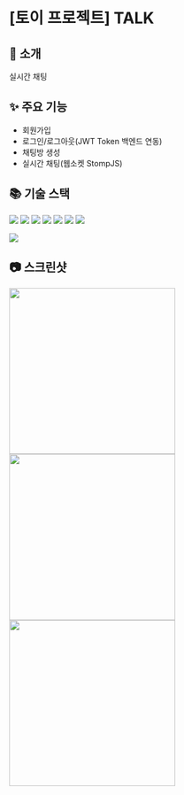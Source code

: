 # [토이 프로젝트] TALK

## 📌 소개
실시간 채팅


## ✨ 주요 기능
- 회원가입
- 로그인/로그아웃(JWT Token 백엔드 연동)
- 채팅방 생성
- 실시간 채팅(웹소켓 StompJS)


## 📚 기술 스택
<img src="https://img.shields.io/badge/React-61DAFB?style=flat&logo=react&logoColor=white"/> <img src="https://img.shields.io/badge/ReactRouter-CA4245?style=flat&logo=reactrouter&logoColor=white"/> <img src="https://img.shields.io/badge/ReactHook-EC5990?style=flat&logo=reacthookform&logoColor=white"/> <img src="https://img.shields.io/badge/Socket-010101?style=flat&logo=socketdotio&logoColor=white"/> <img src="https://img.shields.io/badge/CSS3-1572B6?style=flat&logo=css3&logoColor=white"/> <img src="https://img.shields.io/badge/Git-F05032?style=flat&logo=git&logoColor=white"/> <img src="https://img.shields.io/badge/IntelliJIDEA-000000?style=flat&logo=intellijidea&logoColor=white"/>

<img src="https://github-readme-stats.vercel.app/api/top-langs/?username=choimiae&layout=compact">


## 📷 스크린샷
<div>
  <img src="https://github.com/choimiae/hoxy_admin/assets/93104994/14c3f1d5-61da-42fb-9847-6900f3db9e53" width="300"/>
  <img src="https://github.com/choimiae/hoxy_admin/assets/93104994/68bc6427-1eba-4632-94a4-142f8aa5f98b" width="300" />
  <img src="https://github.com/choimiae/hoxy_admin/assets/93104994/1139c76e-2401-499e-a0e9-055ae057ae4f" width="300" />
</div>
